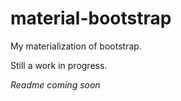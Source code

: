 # material-bootstrap

My materialization of bootstrap. 

Still a work in progress.

*Readme coming soon*


